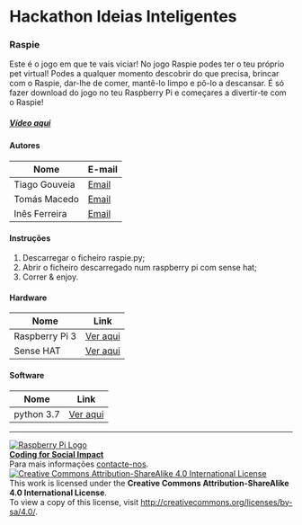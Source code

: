 ﻿# Hackathon Ideias Inteligentes

### Raspie

   Este é o jogo em que te vais viciar! No jogo Raspie podes ter o teu próprio pet virtual! Podes a qualquer momento descobrir do que precisa, brincar com o Raspie, dar-lhe de comer, mantê-lo limpo e pô-lo a descansar. É só fazer download do jogo no teu Raspberry Pi e começares a divertir-te com o Raspie!
  
##### [Vídeo aqui](Demo/video.mp4?raw=true)  
  
#### Autores  

|Nome  |E-mail  |  
|---|---|    
|Tiago Gouveia  |[Email](ti.gouveia21@gmail.com)  |  
|Tomás Macedo  |[Email](tomasmacedo14@gmail.com)  |  
|Inês Ferreira  |[Email](ines02ferreira@gmail.com)  |  

#### Instruções

1. Descarregar o ficheiro raspie.py;
2. Abrir o ficheiro descarregado num raspberry pi com sense hat;
3. Correr & enjoy.

#### Hardware  

|Nome  |Link  |  
|---|---|    
|Raspberry Pi 3  |[Ver aqui](http://www.raspberrypi.org)  |  
|Sense HAT | [Ver aqui](https://www.raspberrypi.org/products/sense-hat/) |

#### Software  

|Nome  |Link  |  
|---|---|    
|python 3.7  |[Ver aqui](https://www.python.org/downloads/)  |  


***  
[![Raspberry Pi Logo](https://upload.wikimedia.org/wikipedia/en/thumb/c/cb/Raspberry_Pi_Logo.svg/50px-Raspberry_Pi_Logo.svg.png)](http://raspberrypi.org)   
[**Coding for Social Impact**](http://codingforsocialimpact.fe.up.pt)  
Para mais informações [contacte-nos](mailto:hello@codingforsocialimpact.org).  
[![Creative Commons Attribution-ShareAlike 4.0 International License](https://licensebuttons.net/l/by-sa/4.0/88x31.png)](http://creativecommons.org/licenses/by-sa/4.0/)  
This work is licensed under the **Creative Commons Attribution-ShareAlike 4.0 International License**.  
To view a copy of this license, visit http://creativecommons.org/licenses/by-sa/4.0/.  
